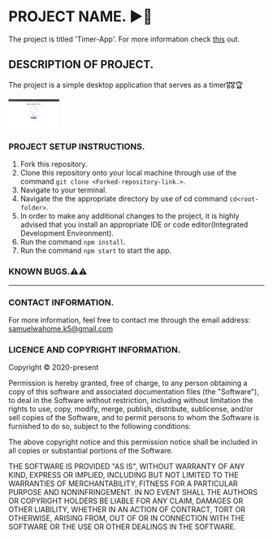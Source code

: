 # PROJECT NAME. :arrow_forward::high_brightness:
The project is titled 'Timer-App'. For more information check [this](https://medium.com/@successam336/combining-angular-and-electron-timer-application-e7ba88d5cc9f) out.


## DESCRIPTION OF PROJECT.
The project is a simple desktop application that serves as a timer:medal_military::medal_military::trophy:
 <p float="centre">
   <img src="pics/pic.png" width="100" />
</p>

### PROJECT SETUP INSTRUCTIONS.
1. Fork this repository.
2. Clone this repository onto your local machine through use of the command `git clone <Forked-repository-link.>`. 
3. Navigate to your terminal.
4. Navigate the the appropriate directory by use of cd command `cd<root-folder>`.
5. In order to make any additional changes to the project, it is highly advised that you install an appropriate IDE or code editor(Integrated Development Environment).
6. Run the command `npm install`.
7. Run the command `npm start` to start the app.

### KNOWN BUGS.:warning::warning:
----------------------------------------


### CONTACT INFORMATION.
For more information, feel free to contact me through the email address: samuelwahome.k5@gmail.com

### LICENCE AND COPYRIGHT INFORMATION.
Copyright :copyright: 2020-present

Permission is hereby granted, free of charge, to any person obtaining a copy
of this software and associated documentation files (the "Software"), to deal
in the Software without restriction, including without limitation the rights
to use, copy, modify, merge, publish, distribute, sublicense, and/or sell
copies of the Software, and to permit persons to whom the Software is
furnished to do so, subject to the following conditions:

The above copyright notice and this permission notice shall be included in all
copies or substantial portions of the Software.

THE SOFTWARE IS PROVIDED "AS IS", WITHOUT WARRANTY OF ANY KIND, EXPRESS OR
IMPLIED, INCLUDING BUT NOT LIMITED TO THE WARRANTIES OF MERCHANTABILITY,
FITNESS FOR A PARTICULAR PURPOSE AND NONINFRINGEMENT. IN NO EVENT SHALL THE
AUTHORS OR COPYRIGHT HOLDERS BE LIABLE FOR ANY CLAIM, DAMAGES OR OTHER
LIABILITY, WHETHER IN AN ACTION OF CONTRACT, TORT OR OTHERWISE, ARISING FROM,
OUT OF OR IN CONNECTION WITH THE SOFTWARE OR THE USE OR OTHER DEALINGS IN THE
SOFTWARE.
